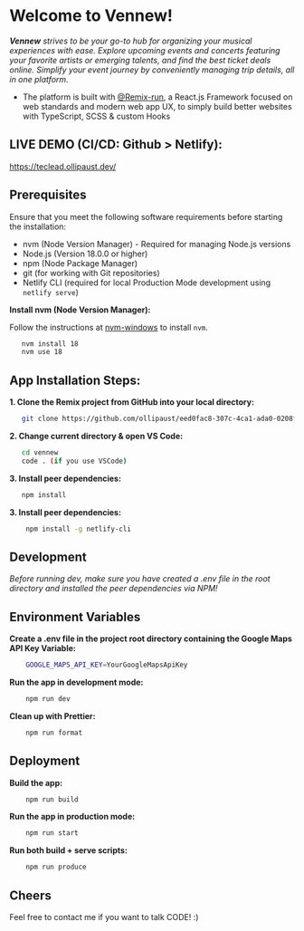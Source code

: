 # Welcome to Vennew!

**_Vennew_** _strives to be your go-to hub for organizing your musical experiences with ease. Explore upcoming events and concerts featuring your favorite artists or emerging talents, and find the best ticket deals online. Simplify your event journey by conveniently managing trip details, all in one platform._

- The platform is built with [@Remix-run](https://remix.run/docs), a React.js Framework focused on web standards and modern web app UX, to simply build better websites with TypeScript, SCSS & custom Hooks

## LIVE DEMO (CI/CD: Github > Netlify):

https://teclead.ollipaust.dev/

## Prerequisites

Ensure that you meet the following software requirements before starting the installation:

- nvm (Node Version Manager) - Required for managing Node.js versions
- Node.js (Version 18.0.0 or higher)
- npm (Node Package Manager)
- git (for working with Git repositories)
- Netlify CLI (required for local Production Mode development using `netlify serve`)

**Install nvm (Node Version Manager):**

Follow the instructions at [nvm-windows](https://github.com/coreybutler/nvm-windows) to install `nvm`.

```sh
   nvm install 18
   nvm use 18
```

## App Installation Steps:

**1. Clone the Remix project from GitHub into your local directory:**

```sh
   git clone https://github.com/ollipaust/eed0fac8-307c-4ca1-ada0-0208f20bd75b.git vennew
```

**2. Change current directory & open VS Code:**
```sh
   cd vennew
   code . (if you use VSCode)
```

**3. Install peer dependencies:**
```sh
   npm install
```

**3. Install peer dependencies:**
```sh
    npm install -g netlify-cli
```

## Development

*Before running dev, make sure you have created a .env file in the root directory and installed the peer dependencies via NPM!*

## Environment Variables

**Create a .env file in the project root directory containing the Google Maps API Key Variable:**

```sh
    GOOGLE_MAPS_API_KEY=YourGoogleMapsApiKey
```

**Run the app in development mode:**

```sh
    npm run dev
```

**Clean up with Prettier:**

```sh
    npm run format
```

## Deployment

**Build the app:**

```sh
    npm run build
```

**Run the app in production mode:**

```sh
    npm run start
```

**Run both build + serve scripts:**

```sh
    npm run produce
```

## Cheers

Feel free to contact me if you want to talk CODE! :)
